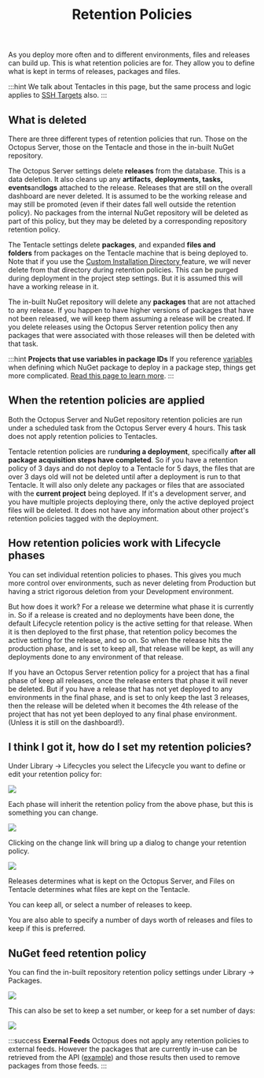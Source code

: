 ﻿---
title: Retention Policies
position: 5
---


As you deploy more often and to different environments, files and releases can build up. This is what retention policies are for. They allow you to define what is kept in terms of releases, packages and files.

:::hint
We talk about Tentacles in this page, but the same process and logic applies to [SSH Targets](/docs/home/deployment-targets/ssh-targets.md) also.
:::

## What is deleted


There are three different types of retention policies that run. Those on the Octopus Server, those on the Tentacle and those in the in-built NuGet repository.


The Octopus Server settings delete **releases** from the database. This is a data deletion. It also cleans up any **artifacts**, **deployments, tasks, events**and**logs** attached to the release. Releases that are still on the overall dashboard are never deleted. It is assumed to be the working release and may still be promoted (even if their dates fall well outside the retention policy). No packages from the internal NuGet repository will be deleted as part of this policy, but they may be deleted by a corresponding repository retention policy.


The Tentacle settings delete **packages**, and expanded **files and folders** from packages on the Tentacle machine that is being deployed to. Note that if you use the [Custom Installation Directory ](/docs/home/deploying-applications/custom-installation-directory.md)feature, we will never delete from that directory during retention policies. This can be purged during deployment in the project step settings. But it is assumed this will have a working release in it.


The in-built NuGet repository will delete any **packages** that are not attached to any release. If you happen to have higher versions of packages that have not been released, we will keep them assuming a release will be created. If you delete releases using the Octopus Server retention policy then any packages that were associated with those releases will then be deleted with that task.

:::hint
**Projects that use variables in package IDs**
If you reference [variables](/docs/home/deploying-applications/variables.md) when defining which NuGet package to deploy in a package step, things get more complicated. [Read this page to learn more](http://help.octopusdeploy.com/discussions/problems/43995).
:::

## When the retention policies are applied


Both the Octopus Server and NuGet repository retention policies are run under a scheduled task from the Octopus Server every 4 hours. This task does not apply retention policies to Tentacles.


Tentacle retention policies are run**during a deployment**, specifically **after all package acquisition steps have completed**. So if you have a retention policy of 3 days and do not deploy to a Tentacle for 5 days, the files that are over 3 days old will not be deleted until after a deployment is run to that Tentacle. It will also only delete any packages or files that are associated with the **current project** being deployed. If it's a development server, and you have multiple projects deploying there, only the active deployed project files will be deleted. It does not have any information about other project's retention policies tagged with the deployment.

## How retention policies work with Lifecycle phases


You can set individual retention policies to phases. This gives you much more control over environments, such as never deleting from Production but having a strict rigorous deletion from your Development environment.


But how does it work? For a release we determine what phase it is currently in. So if a release is created and no deployments have been done, the default Lifecycle retention policy is the active setting for that release. When it is then deployed to the first phase, that retention policy becomes the active setting for the release, and so on. So when the release hits the production phase, and is set to keep all, that release will be kept, as will any deployments done to any environment of that release.


If you have an Octopus Server retention policy for a project that has a final phase of keep all releases, once the release enters that phase it will never be deleted. But if you have a release that has not yet deployed to any environments in the final phase, and is set to only keep the last 3 releases, then the release will be deleted when it becomes the 4th release of the project that has not yet been deployed to any final phase environment. (Unless it is still on the dashboard!).

## I think I got it, how do I set my retention policies?


Under Library -> Lifecycles you select the Lifecycle you want to define or edit your retention policy for:


![](/docs/images/3048140/3278063.png)


Each phase will inherit the retention policy from the above phase, but this is something you can change.


![](/docs/images/3048140/3278062.png)


Clicking on the change link will bring up a dialog to change your retention policy.


![](/docs/images/3048140/3278061.png)


Releases determines what is kept on the Octopus Server, and Files on Tentacle determines what files are kept on the Tentacle.


You can keep all, or select a number of releases to keep.


You are also able to specify a number of days worth of releases and files to keep if this is preferred.

## NuGet feed retention policy


You can find the in-built repository retention policy settings under Library -> Packages.


![](/docs/images/3048140/3278060.png)


This can also be set to keep a set number, or keep for a set number of days:


![](/docs/images/3048140/3278059.png)

:::success
**Exernal Feeds**
Octopus does not apply any retention policies to external feeds. However the packages that are currently in-use can be retrieved from the API ([example](https://github.com/OctopusDeploy/OctopusDeploy-Api/blob/master/Octopus.Client/LINQPad/GetInUsePackages.linq)) and those results then used to remove packages from those feeds.
:::

